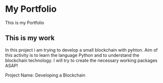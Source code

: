 # My Portfolio
This is my Portfolio

## This is my work
In this project i am trying to develop a small blockchain with pyhton. 
Aim of this activity is to learn the language Python and to understand the blockchain technology.
I will try to create the necessary working packages ASAP!

Project Name: Developing a Blockchain